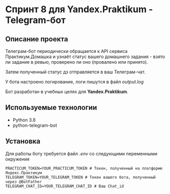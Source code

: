 # Спринт 8 для Yandex.Praktikum - Telegram-бот

## Описание проекта

Телеграм-бот периодически обращается к API сервиса Практикум.Домашка и узнаёт статус вашего домашнего задания - взято ли задание в ревью, проверено ли оно (провалено или принято).

Затем полученный статус дз отправляется в ваш Телеграм-чат.

У бота настроено логирование, логи пишутся в файл *output.log*

Бот разработан в учебных целях для **Yandex.Praktikum**.

## Используемые технологии

* Python 3.8
* python-telegram-bot

## Установка

Для работы боту требуется файл *.env* со следующими переменными окружения

```
PRACTICUM_TOKEN=YOUR_PRACTICUM_TOKEN # Токен, полученный на платформе Яндекс.Практикум
TELEGRAM_TOKEN=YOUR_TELEGRAM_TOKEN # Токен вашего бота, полученный через @BotFather
TELEGRAM_CHAT_ID=YOUR_TELEGRAM_CHAT_ID # Ваш Chat_id
